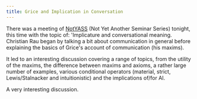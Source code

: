```yaml
---
title: Grice and Implication in Conversation
---
```

There was a meeting of <a href="http://rsise.anu.edu.au/~jon/NotYASS">NotYASS</a> (Not Yet Another Seminar Series) tonight, this time with the topic of: 'Implicature and conversational meaning. Christian Rau began by talking a bit about communication in general before explaining the basics of Grice's account of communication (his maxims).

It led to an interesting discussion covering a range of topics, from the utility of the maxims, the difference between maxims and axioms, a rather large number of examples, various conditional operators (material, strict, Lewis/Stalnacker and intuitionistic) and the implications of/for AI.

A very interesting discussion.
